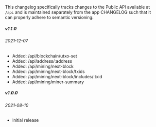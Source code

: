 This changelog specifically tracks changes to the Public API available at `/api` and is maintained separately from the app CHANGELOG such that it can properly adhere to semantic versioning.

##### v1.1.0
###### 2021-12-07

* Added: /api/blockchain/utxo-set
* Added: /api/address/:address
* Added: /api/mining/next-block
* Added: /api/mining/next-block/txids
* Added: /api/mining/next-block/includes/:txid
* Added: /api/mining/miner-summary



##### v1.0.0
###### 2021-08-10

* Initial release
